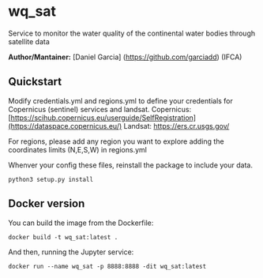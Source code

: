 wq_sat
=======

Service to monitor the water quality of the continental water bodies through satellite data

**Author/Mantainer:** [Daniel Garcia] (https://github.com/garciadd) (IFCA)

## Quickstart
Modify credentials.yml and regions.yml to define your credentials for Copernicus (sentinel) services and landsat.
Copernicus: [https://scihub.copernicus.eu/userguide/SelfRegistration](https://dataspace.copernicus.eu/)
Landsat: https://ers.cr.usgs.gov/

For regions, please add any region you want to explore adding the coordinates limits (N,E,S,W) in regions.yml

Whenver your config these files, reinstall the package to include your data.
```
python3 setup.py install
```
## Docker version
You can build the image from the Dockerfile:

```
docker build -t wq_sat:latest .
```
And then, running the Jupyter service:

```
docker run --name wq_sat -p 8888:8888 -dit wq_sat:latest
```
